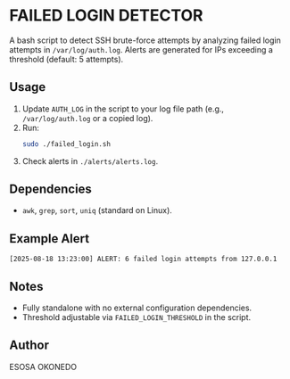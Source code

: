 
# FAILED LOGIN DETECTOR

A bash script to detect SSH brute-force attempts by analyzing failed login attempts in `/var/log/auth.log`. Alerts are generated for IPs exceeding a threshold (default: 5 attempts).

 ## Usage
 1. Update `AUTH_LOG` in the script to your log file path (e.g., `/var/log/auth.log` or a copied log).
 2. Run:
    ```bash
    sudo ./failed_login.sh
    ```
 3. Check alerts in `./alerts/alerts.log`.

 ## Dependencies
 - `awk`, `grep`, `sort`, `uniq` (standard on Linux).

 ## Example Alert
 ```
 [2025-08-18 13:23:00] ALERT: 6 failed login attempts from 127.0.0.1
 ```

 ## Notes
 - Fully standalone with no external configuration dependencies.
 - Threshold adjustable via `FAILED_LOGIN_THRESHOLD` in the script.

 ## Author
 ESOSA OKONEDO
